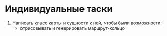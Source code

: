 # Индивидуальные таски
1. Написать класс карты и сущности к ней, чтобы были возможности: 
   + отрисовывать и генерировать маршрут-кольцо
